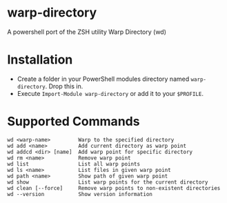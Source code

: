 # warp-directory
A powershell port of the ZSH utility Warp Directory (wd)

# Installation
- Create a folder in your PowerShell modules directory named `warp-directory`.  Drop this in.
- Execute `Import-Module warp-directory` or add it to your `$PROFILE`.

# Supported Commands
```
wd <warp-name>         Warp to the specified directory
wd add <name>          Add current directory as warp point
wd addcd <dir> [name]  Add warp point for specific directory
wd rm <name>           Remove warp point
wd list                List all warp points
wd ls <name>           List files in given warp point
wd path <name>         Show path of given warp point
wd show                List warp points for the current directory
wd clean [--force]     Remove warp points to non-existent directories
wd --version           Show version information
```
